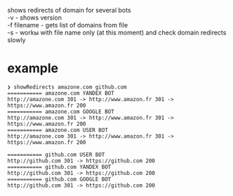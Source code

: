 shows redirects of domain for several bots  
-v - shows version  
-f filename - gets list of domains from file  
-s - workы with file name only (at this moment) and check domain redirects slowly  


example
=====================
```
❯ showRedirects amazone.com github.com
=========== amazone.com YANDEX BOT
http://amazone.com 301 -> http://www.amazon.fr 301 -> https://www.amazon.fr 200
=========== amazone.com GOOGLE BOT
http://amazone.com 301 -> http://www.amazon.fr 301 -> https://www.amazon.fr 200
=========== amazone.com USER BOT
http://amazone.com 301 -> http://www.amazon.fr 301 -> https://www.amazon.fr 200

=========== github.com USER BOT
http://github.com 301 -> https://github.com 200
=========== github.com YANDEX BOT
http://github.com 301 -> https://github.com 200
=========== github.com GOOGLE BOT
http://github.com 301 -> https://github.com 200